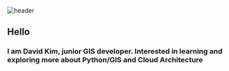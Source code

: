
  ![header](https://capsule-render.vercel.app/api?type=transparent&color=gradient&height=300&section=header&text=Welcome)



## Hello
### I am David Kim, junior GIS developer. Interested in learning and exploring more about Python/GIS and Cloud Architecture

